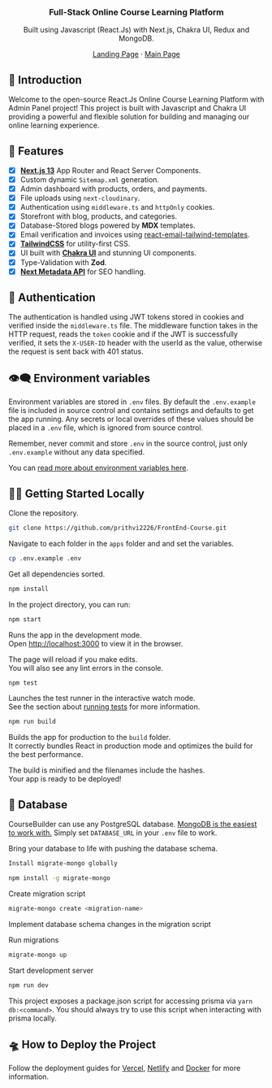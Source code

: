 <div align="center"><h3>Full-Stack Online Course Learning Platform</h3><p>Built using Javascript (React.Js) with Next.js, Chakra UI, Redux and MongoDB.</p></div>
<div align="center">
<a href="https://coursebuilder.vercel.app/">Landing Page</a> 
<span> · </span>
<a href="https://coursebuilder.vercel.app/MAIN">Main Page</a>
</div>

## 👋 Introduction

Welcome to the open-source React.Js Online Course Learning Platform with Admin Panel project! This project is built with Javascript and Chakra UI providing a powerful and flexible solution for building and managing our online learning experience.

## 🥂 Features

-  [x] [**Next.js 13**](https://nextjs.org) App Router and React Server Components.
-  [x] Custom dynamic `Sitemap.xml` generation.
-  [x] Admin dashboard with products, orders, and payments.
-  [x] File uploads using `next-cloudinary`.
-  [x] Authentication using `middleware.ts` and `httpOnly` cookies.
-  [x] Storefront with blog, products, and categories.
-  [x] Database-Stored blogs powered by **MDX** templates.
-  [x] Email verification and invoices using [react-email-tailwind-templates](https://github.com/accretence/react-email-tailwind-templates).
-  [x] [**TailwindCSS**](https://tailwindcss.com/) for utility-first CSS.
-  [x] UI built with [**Chakra UI**](https://chakra-ui.com/) and stunning UI components.
-  [x] Type-Validation with **Zod**.
-  [x] [**Next Metadata API**](https://nextjs.org/docs/api-reference/metadata) for SEO handling.

## 🔐 Authentication

The authentication is handled using JWT tokens stored in cookies and verified inside the `middleware.ts` file. The middleware function takes in the HTTP request, reads the `token` cookie and if the JWT is successfully verified, it sets the `X-USER-ID` header with the userId as the value, otherwise the request is sent back with 401 status.

## 👁‍🗨 Environment variables

Environment variables are stored in `.env` files. By default the `.env.example` file is included in source control and contains
settings and defaults to get the app running. Any secrets or local overrides of these values should be placed in a
`.env` file, which is ignored from source control.

Remember, never commit and store `.env` in the source control, just only `.env.example` without any data specified.

You can [read more about environment variables here](https://nextjs.org/docs/basic-features/environment-variables).

## 🏃‍♂️ Getting Started Locally

Clone the repository.

```bash
git clone https://github.com/prithvi2226/FrontEnd-Course.git
```

Navigate to each folder in the `apps` folder and and set the variables.

```sh
cp .env.example .env
```

Get all dependencies sorted.

```sh
npm install
```

In the project directory, you can run:

```sh
npm start
```

Runs the app in the development mode.<br />
Open [http://localhost:3000](http://localhost:3000) to view it in the browser.

The page will reload if you make edits.<br />
You will also see any lint errors in the console.

```sh
npm test
```

Launches the test runner in the interactive watch mode.<br />
See the section about [running tests](https://facebook.github.io/create-react-app/docs/running-tests) for more information.

```sh
npm run build
```

Builds the app for production to the `build` folder.<br />
It correctly bundles React in production mode and optimizes the build for the best performance.

The build is minified and the filenames include the hashes.<br />
Your app is ready to be deployed!


## 🔑 Database

CourseBuilder can use any PostgreSQL database. [MongoDB is the easiest to work with.](https://www.mongodb.com/docs/) Simply set `DATABASE_URL` in your `.env` file to work.

Bring your database to life with pushing the database schema.

```bash
Install migrate-mongo globally
```

```bash
npm install -g migrate-mongo
```
Create migration script

```bash
migrate-mongo create <migration-name>
```
Implement database schema changes in the migration script

Run migrations

```bash
migrate-mongo up
```

Start development server

```bash
npm run dev
```

This project exposes a package.json script for accessing prisma via `yarn db:<command>`. You should always try to use this script when interacting with prisma locally.

## 🛸 How to Deploy the Project

Follow the deployment guides for [Vercel](https://create.t3.gg/en/deployment/vercel), [Netlify](https://create.t3.gg/en/deployment/netlify) and [Docker](https://create.t3.gg/en/deployment/docker) for more information.
